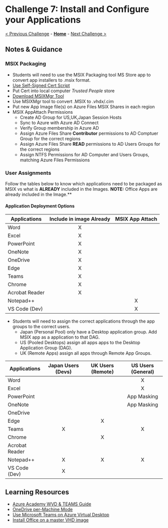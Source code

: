 # Challenge 7: Install and Configure your Applications

[< Previous Challenge](./06-Implement-Manage-FsLogix.md) - **[Home](./README.md)** - [Next Challenge >](./08-Plan-Implement-BCDR.md)

## Notes & Guidance

### MSIX Packaging

- Students will need to use the MSIX Packaging tool MS Store app to convert app installers to .msix format.
- [Use Self-Signed Cert Script](https://raw.githubusercontent.com/DeanCefola/PowerShell-Scripts/master/Certificate_Self%20Signed.ps1)
- Put Cert into local computer *Trusted People* store
- [Download MSIXMgr Tool](https://aka.ms/msixmgr)
- Use MSIXMgr tool to convert .MSIX to .vhdx/.cim
- Put new App Image file(s) on Azure Files MSIX Shares in each region
- MSIX AppAttach Permissions
    - Create AD Group for US,UK,Japan Session Hosts
    - Sync to Azure with Azure AD Connect
    - Verify Group membership in Azure AD
    - Assign Azure Files Share **Contributor** permissions to AD Comptuer Group for the correct regions
    - Assign Azure Files Share **READ** permissions to AD Users Groups for the correct regions
    - Assign NTFS Permissions for AD Computer and Users Groups, matching Azure Files Permissions

### User Assignments

Follow the tables below to know which applications need to be packaged as MSIX vs what is **ALREADY** included in the Images.
**NOTE:** Office Apps are already included in the Image.**

#### Application Deployment Options

Applications| Include in image Already | MSIX App Attach |
------------|:------------------------:|:---------------:|
Word        | X                        |                 |
Excel       | X                        |                 |
PowerPoint  | X                        |                 |
OneNote     | X                        |                 |
OneDrive    | X                        |                 |
Edge        | X                        |                 |
Teams       | X                        |                 |
Chrome      | X                        |                 |
Acrobat Reader| X                      |                 |
Notepad++   |                          | X               |
VS Code (Dev) |                        | X               |

- Students will need to assign the correct applications through the app groups to the correct users.
    * Japan (Personal Pool) only have a Desktop application group.  Add MSIX app as a application to that DAG.
    * US (Pooled Desktops) assign all apps  apps to the Desktop Application Group (DAG).
    * UK (Remote Apps) assign all apps through Remote App Groups.

Applications    | Japan Users (Devs)  |   UK Users (Remote)   |   US Users (General)  |
----------------|:-------------------:|:---------------------:|:---------------------:|
Word            |                     |                       | X                     |
Excel           |                     |                       | X                     |
PowerPoint      |                     |                       | App Masking           |
OneNote         |                     |                       | App Masking           |
OneDrive        |                     |                       |                       |
Edge            |                     | X                     |                       |
Teams           | X                   |                       | X                     |
Chrome          |                     | X                     |                       |
Acrobat Reader  |                     |                       |                       |
Notepad++       | X                   | X                     | X                     |
VS Code (Dev)   | X                   |                       |                       |

## Learning Resources

- [Azure Academy WVD & TEAMS Guide](https://www.youtube.com/watch?v=RfbolIgPcBY)
- [OneDrive per-Machine Mode](https://docs.microsoft.com/en-us/azure/virtual-desktop/install-office-on-wvd-master-image#install-onedrive-in-per-machine-mode)
- [Use Microsoft Teams on Azure Virtual Desktop](https://docs.microsoft.com/en-us/azure/virtual-desktop/teams-on-wvd)
- [Install Office on a master VHD image](https://docs.microsoft.com/en-us/azure/virtual-desktop/install-office-on-wvd-master-image)
